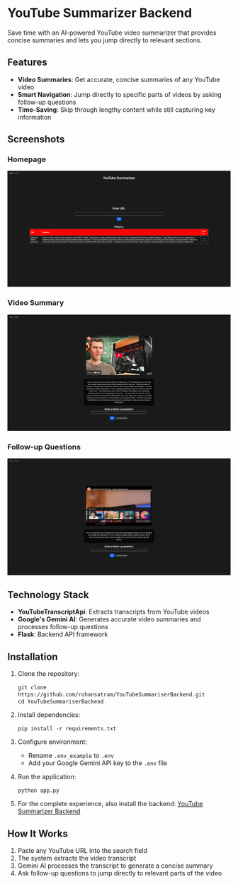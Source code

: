 # YouTube Summarizer Backend

Save time with an AI-powered YouTube video summarizer that provides concise summaries and lets you jump directly to relevant sections.

## Features

- **Video Summaries**: Get accurate, concise summaries of any YouTube video
- **Smart Navigation**: Jump directly to specific parts of videos by asking follow-up questions
- **Time-Saving**: Skip through lengthy content while still capturing key information

## Screenshots

### Homepage

![Homepage](assets/screenshots/home.png)

### Video Summary

![Summary Page](assets/screenshots/summary.png)

### Follow-up Questions

![Follow-up Questions](assets/screenshots/follow-up%20question.png)

## Technology Stack

- **YouTubeTranscriptApi**: Extracts transcripts from YouTube videos
- **Google's Gemini AI**: Generates accurate video summaries and processes follow-up questions
- **Flask**: Backend API framework

## Installation

1. Clone the repository:

   ```
   git clone https://github.com/rohansatram/YouTubeSummariserBackend.git
   cd YouTubeSummariserBackend
   ```

2. Install dependencies:

   ```
   pip install -r requirements.txt
   ```

3. Configure environment:

   - Rename `.env_example` to `.env`
   - Add your Google Gemini API key to the `.env` file

4. Run the application:

   ```
   python app.py
   ```

5. For the complete experience, also install the backend:
   [YouTube Summarizer Backend](https://github.com/rohansatram/YouTubeSummariserBackend)

## How It Works

1. Paste any YouTube URL into the search field
2. The system extracts the video transcript
3. Gemini AI processes the transcript to generate a concise summary
4. Ask follow-up questions to jump directly to relevant parts of the video
